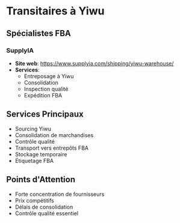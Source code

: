 # Transitaires à Yiwu

## Spécialistes FBA
### SupplyIA
- **Site web**: https://www.supplyia.com/shipping/yiwu-warehouse/
- **Services**:
  * Entreposage à Yiwu
  * Consolidation
  * Inspection qualité
  * Expédition FBA

## Services Principaux
- Sourcing Yiwu
- Consolidation de marchandises
- Contrôle qualité
- Transport vers entrepôts FBA
- Stockage temporaire
- Étiquetage FBA

## Points d'Attention
- Forte concentration de fournisseurs
- Prix compétitifs
- Délais de consolidation
- Contrôle qualité essentiel 